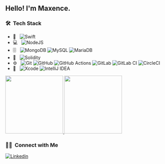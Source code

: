 <h2>Hello! I'm Maxence.</h2>

<!--<h3>:man_technologist:&nbsp;About Me </h3>-->

<h3> 🛠 &nbsp;Tech Stack</h3>

- :iphone: &nbsp;
  ![Swift](https://img.shields.io/badge/swift-F54A2A?style=for-the-badge&logo=swift&logoColor=white)
- 💻 &nbsp;
  ![NodeJS](https://img.shields.io/badge/node.js-6DA55F?style=for-the-badge&logo=node.js&logoColor=white)
- 🗄 &nbsp;
  ![MongoDB](https://img.shields.io/badge/MongoDB-%234ea94b.svg?style=for-the-badge&logo=mongodb&logoColor=white)
  ![MySQL](https://img.shields.io/badge/mysql-%2300f.svg?style=for-the-badge&logo=mysql&logoColor=white)
  ![MariaDB](https://img.shields.io/badge/MariaDB-003545?style=for-the-badge&logo=mariadb&logoColor=white)
- 🔗 &nbsp;
  ![Solidity](https://img.shields.io/badge/Solidity-%23363636.svg?style=for-the-badge&logo=solidity&logoColor=white)
- ⚙️ &nbsp;
  ![Git](https://img.shields.io/badge/git-%23F05033.svg?style=for-the-badge&logo=git&logoColor=white)
  ![GitHub](https://img.shields.io/badge/github-%23121011.svg?style=for-the-badge&logo=github&logoColor=white)
  ![GitHub Actions](https://img.shields.io/badge/githubactions-%232671E5.svg?style=for-the-badge&logo=githubactions&logoColor=white)
  ![GitLab](https://img.shields.io/badge/gitlab-%23181717.svg?style=for-the-badge&logo=gitlab&logoColor=white)
  ![GitLab CI](https://img.shields.io/badge/GitLabCI-%23181717.svg?style=for-the-badge&logo=gitlab&logoColor=white)
  ![CircleCI](https://img.shields.io/badge/CIRCLECI-%23161616.svg?style=for-the-badge&logo=circleci&logoColor=white)
- 🔧 &nbsp;
  ![Xcode](https://img.shields.io/badge/Xcode-007ACC?style=for-the-badge&logo=Xcode&logoColor=white)
  ![IntelliJ IDEA](https://img.shields.io/badge/IntelliJIDEA-000000.svg?style=for-the-badge&logo=intellij-idea&logoColor=white)

<a href="https://github.com/MaxenceMottard">
  <img height="180em" src="https://github-readme-stats.vercel.app/api?username=MaxenceMottard&theme=dark&show_icons=true" />
  <img height="180em" src="https://github-readme-stats.vercel.app/api/top-langs/?username=MaxenceMottard&theme=dark&layout=compact" />
</a>

<h3> 🤝🏻 &nbsp;Connect with Me </h3>

[![Linkedin](https://img.shields.io/badge/LinkedIn-0077B5?style=for-the-badge&logo=linkedin&logoColor=white&link=https://www.linkedin.com/in/elizedelabrida)](https://www.linkedin.com/in/maxence-mottard)
